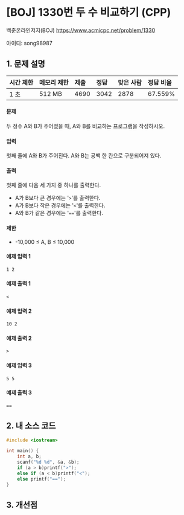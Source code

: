 # [BOJ] 1330번  두 수 비교하기 (CPP)

백준온라인저지(BOJ) https://www.acmicpc.net/problem/1330

아이디: song98987



## 1. 문제 설명

| 시간 제한 | 메모리 제한 | 제출 | 정답 | 맞은 사람 | 정답 비율 |
| :-------- | :---------- | :--- | :--- | :-------- | :-------- |
| 1 초      | 512 MB      | 4690 | 3042 | 2878      | 67.559%   |

#### 문제

두 정수 A와 B가 주어졌을 때, A와 B를 비교하는 프로그램을 작성하시오.

#### 입력

첫째 줄에 A와 B가 주어진다. A와 B는 공백 한 칸으로 구분되어져 있다.

#### 출력

첫째 줄에 다음 세 가지 중 하나를 출력한다.

- A가 B보다 큰 경우에는 '`>`'를 출력한다.
- A가 B보다 작은 경우에는 '`<`'를 출력한다.
- A와 B가 같은 경우에는 '`==`'를 출력한다.

#### 제한

- -10,000 ≤ A, B ≤ 10,000

  

#### 예제 입력 1

```
1 2
```

#### 예제 출력 1

```
<
```

#### 예제 입력 2

```
10 2
```

#### 예제 출력 2

```
>
```

#### 예제 입력 3

```
5 5
```

#### 예제 출력 3

```
==
```



## 2. 내 소스 코드

```C++
#include <iostream>

int main() {
	int a, b;
	scanf("%d %d", &a, &b);
	if (a > b)printf(">");
	else if (a < b)printf("<");
	else printf("==");
}
```



## 3. 개선점

